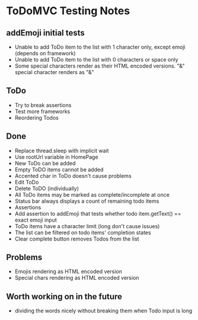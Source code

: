 # ToDoMVC Testing Notes

## addEmoji initial tests

- Unable to add ToDo item to the list with 1 character only, except emoji (depends on framework)
- Unable to add ToDo item to the list with 0 characters or space only
- Some special characters render as their HTML encoded versions. "&" special character renders as "&amp;"

## ToDo
- Try to break assertions
- Test more frameworks
- Reordering Todos

## Done
- Replace thread.sleep with implicit wait
- Use rootUrl variable in HomePage
- New ToDo can be added 
- Empty ToDO items cannot be added 
- Accented char in ToDo doesn't cause problems
- Edit ToDo
- Delete ToDO (individually)
- All ToDo items may be marked as complete/incomplete at once
- Status bar always displays a count of remaining todo items 
- Assertions
- Add assertion to addEmoji that tests whether todo item.getText() == exact emoji input
- ToDo items have a character limit (long don't cause issues)
- The list can be filtered on todo items' completion states
- Clear complete button removes Todos from the list 

## Problems
- Emojis rendering as HTML encoded version 
- Special chars rendering as HTML encoded version 

## Worth working on in the future
- dividing the words nicely without breaking them when Todo input is long 